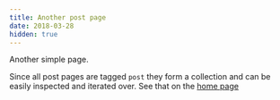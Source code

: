 ```yaml
---
title: Another post page
date: 2018-03-28
hidden: true
---
```


Another simple page.

Since all post pages are tagged `post` they form a collection and can be easily inspected and iterated over. See that on the [home page](/)
